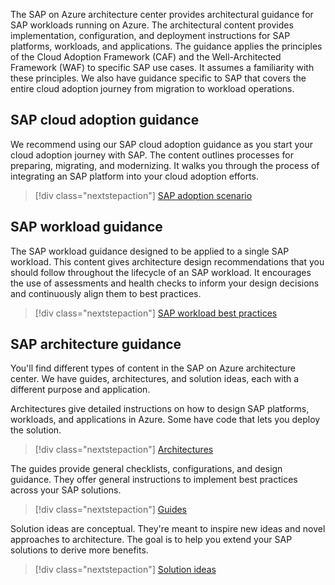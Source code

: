 The SAP on Azure architecture center provides architectural guidance for SAP workloads running on Azure. The architectural content  provides implementation, configuration, and deployment instructions for SAP platforms, workloads, and applications. The guidance applies the principles of the Cloud Adoption Framework (CAF) and the Well-Architected Framework (WAF) to specific SAP use cases. It assumes a familiarity with these principles. We also have guidance specific to SAP that covers the entire cloud adoption journey from migration to workload operations.

## SAP cloud adoption guidance

We recommend using our SAP cloud adoption guidance as you start your cloud adoption journey with SAP. The content outlines processes for preparing, migrating, and modernizing. It walks you through the process of integrating an SAP platform into your cloud adoption efforts.

>[!div class="nextstepaction"]
> [SAP adoption scenario]( /azure/cloud-adoption-framework/scenarios/sap/)

## SAP workload guidance

The SAP workload guidance designed to be applied to a single SAP workload. This content gives architecture design recommendations that you should follow throughout the lifecycle of an SAP workload. It encourages the use of assessments and health checks to inform your design decisions and continuously align them to best practices.

>[!div class="nextstepaction"]
> [SAP workload best practices]( /azure/architecture/framework/sap/overview)

## SAP architecture guidance

You'll find different types of content in the SAP on Azure architecture center. We have guides, architectures, and solution ideas, each with a different purpose and application.

Architectures give detailed instructions on how to design SAP platforms, workloads, and applications in Azure. Some have code that lets you deploy the solution.
>[!div class="nextstepaction"]
>[Architectures](run-sap-hana-for-linux-virtual-machines.yml)

The guides provide general checklists, configurations, and design guidance. They offer general instructions to implement best practices across your SAP solutions.
>[!div class="nextstepaction"]
>[Guides](../../guide/sap/sap-internet-inbound-outbound.yml)

Solution ideas are conceptual. They're meant to inspire new ideas and novel approaches to architecture. The goal is to help you extend your SAP solutions to derive more benefits.
>[!div class="nextstepaction"]
>[Solution ideas](../../solution-ideas/articles/sap-netweaver-on-sql-server.yml)
